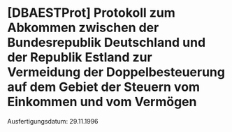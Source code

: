 # [DBAESTProt] Protokoll zum Abkommen zwischen der Bundesrepublik Deutschland und der Republik Estland zur Vermeidung der Doppelbesteuerung auf dem Gebiet der Steuern vom Einkommen und vom Vermögen

Ausfertigungsdatum: 29.11.1996

 